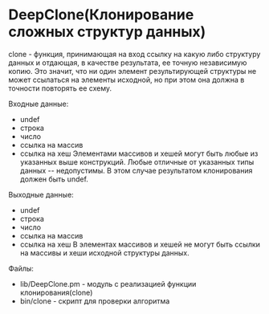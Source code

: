 DeepClone(Клонирование сложных структур данных)
====================================

clone - функция, принимающая на вход ссылку на какую либо структуру данных и отдающая, в качестве результата, ее точную независимую копию.
Это значит, что ни один элемент результирующей структуры не может ссылаться на элементы исходной, но при этом она должна в точности повторять ее схему.

Входные данные:
* undef
* строка
* число
* ссылка на массив
* ссылка на хеш
Элементами массивов и хешей могут быть любые из указанных выше конструкций.
Любые отличные от указанных типы данных -- недопустимы. В этом случае результатом клонирования должен быть undef.

Выходные данные:
* undef
* строка
* число
* ссылка на массив
* ссылка на хеш
В элементах массивов и хешей не могут быть ссылки на массивы и хеши исходной структуры данных.

Файлы:
* lib/DeepClone.pm - модуль с реализацией функции клонирования(clone)
* bin/clone - скрипт для проверки алгоритма
